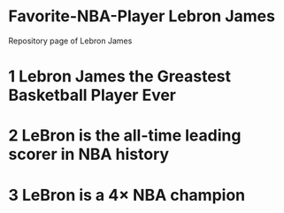 # Favorite-NBA-Player Lebron James 
Repository page of Lebron James 

# 1 Lebron James the Greastest Basketball Player Ever 
# 2 LeBron is the all-time leading scorer in NBA history
# 3 LeBron is a 4× NBA champion 
